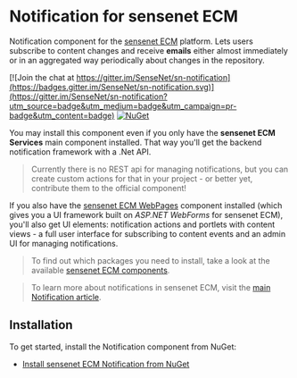 # Notification for sensenet ECM
Notification component for the [sensenet ECM](https://github.com/SenseNet/sensenet) platform. Lets users subscribe to content changes and receive **emails** either almost immediately or in an aggregated way periodically about changes in the repository.

[![Join the chat at https://gitter.im/SenseNet/sn-notification](https://badges.gitter.im/SenseNet/sn-notification.svg)](https://gitter.im/SenseNet/sn-notification?utm_source=badge&utm_medium=badge&utm_campaign=pr-badge&utm_content=badge)
[![NuGet](https://img.shields.io/nuget/v/SenseNet.Notification.Install.svg)](https://www.nuget.org/packages/SenseNet.Notification.Install)

You may install this component even if you only have the **sensenet ECM Services** main component installed. That way you'll get the backend notification framework with a .Net API. 

> Currently there is no REST api for managing notifications, but you can create custom actions for that in your project - or better yet, contribute them to the official component!

If you also have the [sensenet ECM WebPages](https://github.com/SenseNet/sn-webpages) component installed (which gives you a UI framework built on *ASP.NET WebForms* for sensenet ECM), you'll also get UI elements: notification actions and portlets with content views - a full user interface for subscribing to content events and an admin UI for managing notifications.

> To find out which packages you need to install, take a look at the available [sensenet ECM components](http://community.sensenet.com/docs/sensenet-components).

> To learn more about notifications in sensenet ECM, visit the [main Notification article](/docs/notification.md).

## Installation
To get started, install the Notification component from NuGet:
- [Install sensenet ECM Notification from NuGet](/docs/install-notification-from-nuget)

